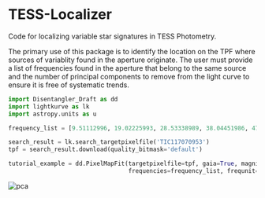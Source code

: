 # TESS-Localizer
Code for localizing variable star signatures in TESS Photometry.

The primary use of this package is to identify the location on the TPF where sources of variablity found in the aperture originate. The user must provide a list of frequencies found in the aperture that belong to the same source and the number of principal components to remove from the light curve to ensure it is free of systematic trends.

```python
import Disentangler_Draft as dd
import lightkurve as lk
import astropy.units as u

frequency_list = [9.51112996, 19.02225993, 28.53338989, 38.04451986, 47.55564982, 57.06677979, 66.57790975, 76.08903972]

search_result = lk.search_targetpixelfile('TIC117070953')
tpf = search_result.download(quality_bitmask='default')

tutorial_example = dd.PixelMapFit(targetpixelfile=tpf, gaia=True, magnitude_limit=18,
                                  frequencies=frequency_list, frequnit=u.uHz, principal_components = 3)
```

![pca]()

